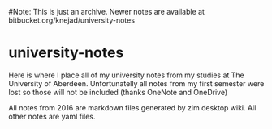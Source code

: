 #Note: This is just an archive. Newer notes are available at bitbucket.org/knejad/university-notes

# university-notes

Here is where I place all of my university notes from my studies at The University of Aberdeen. 
Unfortunatelly all notes from my first semester were lost so those will not be included (thanks OneNote and OneDrive)

All notes from 2016 are markdown files generated by zim desktop wiki.
All other notes are yaml files.
